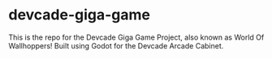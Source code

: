 # devcade-giga-game
This is the repo for the Devcade Giga Game Project, also known as World Of Wallhoppers! Built using Godot for the Devcade Arcade Cabinet.
